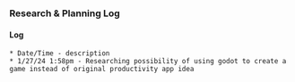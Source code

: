 ### Research & Planning Log

#### Log
    * Date/Time - description
    * 1/27/24 1:58pm - Researching possibility of using godot to create a game instead of original productivity app idea